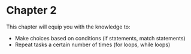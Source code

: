 # Chapter 2

This chapter will equip you with the knowledge to:

* Make choices based on conditions (if statements, match statements)
* Repeat tasks a certain number of times (for loops, while loops)
